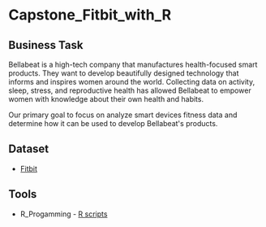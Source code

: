 # Capstone_Fitbit_with_R
## Business Task
Bellabeat is a high-tech company that manufactures health-focused smart products. They want to develop beautifully designed technology that informs and inspires women around the world. Collecting data on activity, sleep, stress, and reproductive health has allowed Bellabeat to empower women with knowledge about their own health and habits.

Our primary goal to focus on analyze smart devices fitness data and determine how it can be used to develop Bellabeat's products.

## Dataset 
* [Fitbit](https://www.kaggle.com/datasets/arashnic/fitbit)
  
## Tools
* R_Progamming - [R scripts](https://www.kaggle.com/code/moayedalmallah/capstone-bellabeat-fitbit-with-r)
